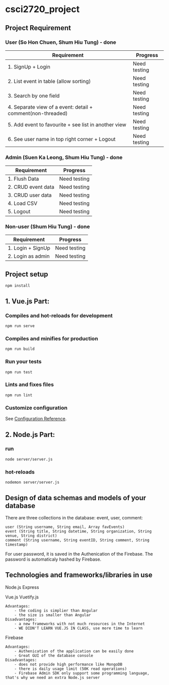 
# csci2720_project

  
## Project Requirement

### User (So Hon Chuen, Shum Hiu Tung) - done
| Requirement | Progress |
|--|--|
| 1. SignUp + Login | Need testing |
| 2. List event in table (allow sorting) | Need testing |
| 3. Search by one field | Need testing |
| 4. Separate view of a event: detail + comment(non-threaded) | Need testing |
| 5. Add event to favourite + see list in another view | Need testing |
| 6. See user name in top right corner + Logout | Need testing |

### Admin (Suen Ka Leong, Shum Hiu Tung) - done
| Requirement | Progress |
|--|--|
| 1. Flush Data | Need testing |
| 2. CRUD event data | Need testing |
| 3. CRUD user data | Need testing |
| 4. Load CSV | Need testing |
| 5. Logout | Need testing |

### Non-user (Shum Hiu Tung) - done
| Requirement | Progress |
|--|--|
| 1. Login + SignUp | Need testing |
| 2. Login as admin | Need testing |


## Project setup
```
npm install
```

## 1. Vue.js Part:

### Compiles and hot-reloads for development
```
npm run serve
```
### Compiles and minifies for production
```
npm run build
```

### Run your tests
```
npm run test
```
### Lints and fixes files
```
npm run lint
```

### Customize configuration
See [Configuration Reference](https://cli.vuejs.org/config/).

## 2. Node.js Part:
### run
```
node server/server.js
```
### hot-reloads
```
nodemon server/server.js
```


## Design of data schemas and models of your database

There are three collections in the database: event, user, comment:
	
	user (String username, String email, Array favEvents)
	event (String title, String datetime, String organization, String venue, String district)
	comment (String username, String eventID, String comment, String timestamp)

For user password, it is saved in the Authenication of the Firebase. The password is automaticaly hashed by Firebase.

## Technologies and frameworks/libraries in use

Node.js Express

Vue.js Vuetify.js

	Advantages: 
		- the coding is simplier than Angular
		- the size is smaller than Angular
	Disadvantages: 
		- a new frameworks with not much resources in the Internet
		- WE DIDN'T LEARN VUE.JS IN CLASS, use more time to learn

Firebase

	Advantages: 
		- Authenication of the application can be easily done
		- Great GUI of the database console
	Disadvantages: 
		- does not provide high performance like MongoDB
		- there is daily usage limit (50K read operations)
		- Firebase Admin SDK only support some programming language, that's why we need an extra Node.js server

